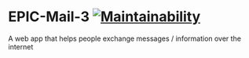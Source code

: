 # EPIC-Mail-3 [![Maintainability](https://api.codeclimate.com/v1/badges/7b898310e8a3aac9455e/maintainability)](https://codeclimate.com/github/luc-tuyishime/EPIC-Mail-3/maintainability)
A web app that helps people exchange messages / information over the internet
